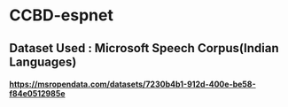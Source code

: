 # CCBD-espnet

## Dataset Used : Microsoft Speech Corpus(Indian Languages)
#### https://msropendata.com/datasets/7230b4b1-912d-400e-be58-f84e0512985e
